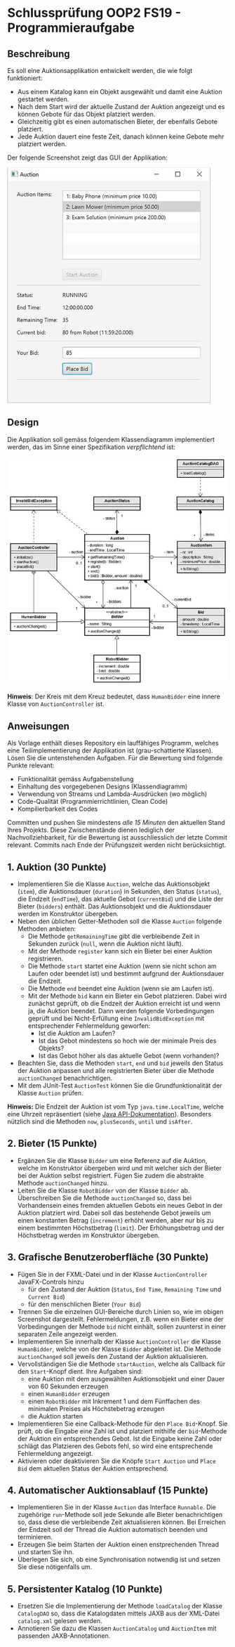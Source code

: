 # Schlussprüfung OOP2 FS19 - Programmieraufgabe


## Beschreibung

Es soll eine Auktionsapplikation entwickelt werden, die wie folgt funktioniert:
- Aus einem Katalog kann ein Objekt ausgewählt und damit eine Auktion gestartet werden.
- Nach dem Start wird der aktuelle Zustand der Auktion angezeigt und es können Gebote für das Objekt platziert werden.
- Gleichzeitig gibt es einen automatischen Bieter, der ebenfalls Gebote platziert.
- Jede Auktion dauert eine feste Zeit, danach können keine Gebote mehr platziert werden.

Der folgende Screenshot zeigt das GUI der Applikation:

![Screeshot](screenshot.jpg)


## Design

Die Applikation soll gemäss folgendem Klassendiagramm implementiert werden, das im Sinne einer Spezifikation *verpflichtend* ist:

![Klassendiagramm](classdiagram.jpg)

**Hinweis**: Der Kreis mit dem Kreuz bedeutet, dass `HumanBidder` eine innere Klasse von `AuctionController` ist.


## Anweisungen

Als Vorlage enthält dieses Repository ein lauffähiges Programm, welches eine Teilimplementierung der Applikation ist (grau-schattierte Klassen). Lösen Sie die untenstehenden Aufgaben. Für die Bewertung sind folgende Punkte relevant:
- Funktionalität gemäss Aufgabenstellung
- Einhaltung des vorgegebenen Designs (Klassendiagramm)
- Verwendung von Streams und Lambda-Ausdrücken (wo möglich)
- Code-Qualität (Programmierrichtlinien, Clean Code)
- Kompilierbarkeit des Codes

Committen und pushen Sie mindestens *alle 15 Minuten* den aktuellen Stand Ihres Projekts. Diese Zwischenstände dienen lediglich der Nachvollziehbarkeit, für die Bewertung ist ausschliesslich der letzte Commit relevant. Commits nach Ende der Prüfungszeit werden nicht berücksichtigt.


## 1. Auktion (30 Punkte)

- Implementieren Sie die Klasse `Auction`, welche das Auktionsobjekt (`item`), die Auktionsdauer (`duration`) in Sekunden, den Status (`status`), die Endzeit (`endTime`), das aktuelle Gebot (`currentBid`) und die Liste der Bieter (`bidders`) enthält. Das Auktionsobjekt und die Auktionsdauer werden im Konstruktor übergeben.
- Neben den üblichen Getter-Methoden soll die Klasse `Auction` folgende Methoden anbieten:
	- Die Methode `getRemainingTime` gibt die verbleibende Zeit in Sekunden zurück (`null`, wenn die Auktion nicht läuft).
	- Mit der Methode `register` kann sich ein Bieter bei einer Auktion registrieren.
	- Die Methode `start` startet eine Auktion (wenn sie nicht schon am Laufen oder beendet ist) und bestimmt aufgrund der Auktionsdauer die Endzeit.
	- Die Methode `end` beendet eine Auktion (wenn sie am Laufen ist).
	- Mit der Methode `bid` kann ein Bieter ein Gebot platzieren. Dabei wird zunächst geprüft, ob die Endzeit der Auktion erreicht ist und wenn ja, die Auktion beendet. Dann werden folgende Vorbedingungen geprüft und bei Nicht-Erfüllung eine `InvalidBidException` mit entsprechender Fehlermeldung geworfen:
		- Ist die Auktion am Laufen?
		- Ist das Gebot mindestens so hoch wie der minimale Preis des Objekts?
		- Ist das Gebot höher als das aktuelle Gebot (wenn vorhanden)?
- Beachten Sie, dass die Methoden `start`, `end` und `bid` jeweils den Status der Auktion anpassen und alle registrierten Bieter über die Methode `auctionChanged` benachrichtigen.
- Mit dem JUnit-Test `AuctionTest` können Sie die Grundfunktionalität der Klasse `Auction` prüfen.

**Hinweis:**
Die Endzeit der Auktion ist vom Typ `java.time.LocalTime`, welche eine Uhrzeit repräsentiert (siehe [Java API-Dokumentation](https://docs.oracle.com/javase/8/docs/api/java/time/LocalTime.html)). Besonders nützlich sind die Methoden `now`, `plusSeconds`, `until` und `isAfter`.


## 2. Bieter (15 Punkte)

- Ergänzen Sie die Klasse `Bidder` um eine Referenz auf die Auktion, welche im Konstruktor übergeben wird und mit welcher sich der Bieter bei der Auktion selbst registriert. Fügen Sie zudem die abstrakte Methode `auctionChanged` hinzu.
- Leiten Sie die Klasse `RobotBidder` von der Klasse `Bidder` ab. Überschreiben Sie die Methode `auctionChanged` so, dass bei Vorhandensein eines fremden aktuellen Gebots ein neues Gebot in der Auktion platziert wird. Dabei soll das bestehende Gebot jeweils um einen konstanten Betrag (`increment`) erhöht werden, aber nur bis zu einem bestimmten Höchstbetrag (`limit`). Der Erhöhungsbetrag und der Höchstbetrag werden im Konstruktor übergeben.


## 3. Grafische Benutzeroberfläche (30 Punkte)

- Fügen Sie in der FXML-Datei und in der Klasse `AuctionController` JavaFX-Controls hinzu
    - für den Zustand der Auktion (`Status`, `End Time`, `Remaining Time` und `Current Bid`)
    - für den menschlichen Bieter (`Your Bid`)
- Trennen Sie die einzelnen GUI-Bereiche durch Linien so, wie im obigen Screenshot dargestellt. Fehlermeldungen, z.B. wenn ein Bieter eine der Vorbedingungen der Methode `bid` nicht einhält, sollen zuunterst in einer separaten Zeile angezeigt werden.
- Implementieren Sie innerhalb der Klasse `AuctionController` die Klasse `HumanBidder`, welche von der Klasse `Bidder` abgeleitet ist. Die Methode `auctionChanged` soll jeweils den Zustand der Auktion aktualisieren. 
- Vervollständigen Sie die Methode `startAuction`, welche als Callback für den `Start`-Knopf dient. Ihre Aufgaben sind:
	- eine Auktion mit dem ausgewählten Auktionsobjekt und einer Dauer von 60 Sekunden erzeugen
	- einen `HumanBidder` erzeugen
    - einen `RobotBidder` mit Inkrement 1 und dem Fünffachen des minimalen Preises als Höchstebetrag erzeugen
	- die Auktion starten
- Implementieren Sie eine Callback-Methode für den `Place Bid`-Knopf. Sie prüft, ob die Eingabe eine Zahl ist und platziert mithilfe der `bid`-Methode der Auktion ein entsprechendes Gebot. Ist die Eingabe keine Zahl oder schlägt das Platzieren des Gebots fehl, so wird eine entsprechende Fehlermeldung angezeigt.
- Aktivieren oder deaktivieren Sie die Knöpfe `Start Auction` und `Place Bid` dem aktuellen Status der Auktion entsprechend.


## 4. Automatischer Auktionsablauf (15 Punkte)

- Implementieren Sie in der Klasse `Auction` das Interface `Runnable`. Die zugehörige `run`-Methode soll jede Sekunde alle Bieter benachrichtigen so, dass diese die verbleibende Zeit aktualisieren können. Bei Erreichen der Endzeit soll der Thread die Auktion automatisch beenden und terminieren.
- Erzeugen Sie beim Starten der Auktion einen enstprechenden Thread und starten Sie ihn.
- Überlegen Sie sich, ob eine Synchronisation notwendig ist und setzen Sie diese nötigenfalls um.


## 5. Persistenter Katalog (10 Punkte)

- Ersetzen Sie die Implementierung der Methode `loadCatalog` der Klasse `CatalogDAO` so, dass die Katalogdaten mittels JAXB aus der XML-Datei `catalog.xml` gelesen werden.
- Annotieren Sie dazu die Klassen `AuctionCatalog` und `AuctionItem` mit passenden JAXB-Annotationen.
